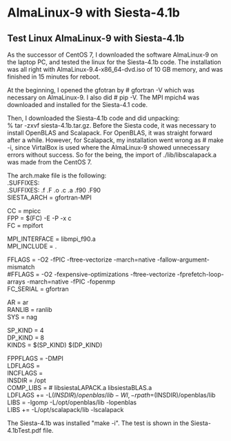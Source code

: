 # AlmaLinux-9 with Siesta-4.1b

## Test Linux AlmaLinux-9 with Siesta-4.1b ##

As the successor of CentOS 7, I downloaded the software AlmaLinux-9 
on the laptop PC, and tested the linux for the Siesta-4.1b code.
The installation was all right with AlmaLinux-9.4-x86_64-dvd.iso
of 10 GB memory, and was finished in 15 minutes for reboot.

At the beginning, I opened the gfotran by # gfortran -V which
was necessary on AlmaLinux-9. I also did # pip -V.
The MPI mpich4 was downloaded and installed for the Siesta-4.1 code.


Then, I downloaded the Siesta-4.1b code and did unpacking:  
% tar -zxvf siesta-4.1b.tar.gz.
Before the Siesta code, it was necessary to install OpenBLAS and Scalapack.
For OpenBLAS, it was straight forward after a while.
However, for Scalapack, my installation went wrong as # make -i,
since VirtalBox is used where the AlmaLinux-9 showed unnecessary errors 
without success.
So for the being, the import of ./lib/libscalapack.a was made from 
the CentOS 7.

The arch.make file is the following:  
  .SUFFIXES:  
  .SUFFIXES: .f .F .o .c .a .f90 .F90  
  SIESTA_ARCH = gfortran-MPI  

  CC = mpicc  
  FPP = $(FC) -E -P -x c  
  FC = mpifort  

  MPI_INTERFACE = libmpi_f90.a  
  MPI_INCLUDE = .   

  FFLAGS = -O2 -fPIC -ftree-vectorize -march=native -fallow-argument-mismatch  
 #FFLAGS = -O2 -fexpensive-optimizations -ftree-vectorize -fprefetch-loop-arrays -march=native -fPIC -fopenmp  
  FC_SERIAL = gfortran  

  AR = ar  
  RANLIB = ranlib  
  SYS = nag  

  SP_KIND = 4  
  DP_KIND = 8  
  KINDS   = $(SP_KIND) $(DP_KIND)   
  
  FPPFLAGS = -DMPI   
  LDFLAGS  =  
  INCFLAGS =  
  INSDIR = /opt  
  COMP_LIBS =     # libsiestaLAPACK.a libsiestaBLAS.a  
  LDFLAGS += -L$(INSDIR)/openblas/lib -Wl,-rpath=$(INSDIR)/openblas/lib  
  LIBS = -lgomp -L/opt/openblas/lib -lopenblas  
  LIBS += -L/opt/scalapack/lib -lscalapack  

The Siesta-4.1b was installed "make -i".
The test is shown in the Siesta-4.1bTest.pdf file.






